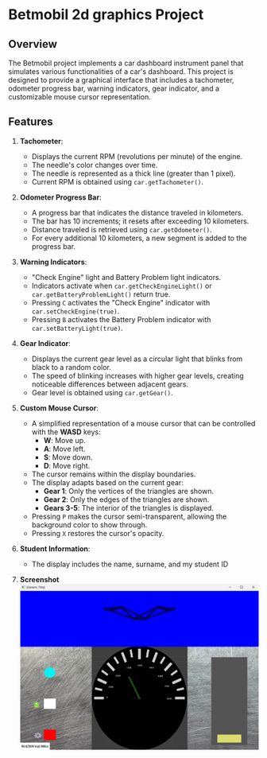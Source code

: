 # Betmobil 2d graphics Project

## Overview

The Betmobil project implements a car dashboard instrument panel that simulates various functionalities of a car's dashboard. This project is designed to provide a graphical interface that includes a tachometer, odometer progress bar, warning indicators, gear indicator, and a customizable mouse cursor representation.

## Features

1. **Tachometer**:
   - Displays the current RPM (revolutions per minute) of the engine.
   - The needle's color changes over time.
   - The needle is represented as a thick line (greater than 1 pixel).
   - Current RPM is obtained using `car.getTachometer()`.

2. **Odometer Progress Bar**:
   - A progress bar that indicates the distance traveled in kilometers.
   - The bar has 10 increments; it resets after exceeding 10 kilometers.
   - Distance traveled is retrieved using `car.getOdometer()`.
   - For every additional 10 kilometers, a new segment is added to the progress bar.

3. **Warning Indicators**:
   - "Check Engine" light and Battery Problem light indicators.
   - Indicators activate when `car.getCheckEngineLight()` or `car.getBatteryProblemLight()` return true.
   - Pressing `C` activates the "Check Engine" indicator with `car.setCheckEngine(true)`.
   - Pressing `B` activates the Battery Problem indicator with `car.setBatteryLight(true)`.

4. **Gear Indicator**:
   - Displays the current gear level as a circular light that blinks from black to a random color.
   - The speed of blinking increases with higher gear levels, creating noticeable differences between adjacent gears.
   - Gear level is obtained using `car.getGear()`.

5. **Custom Mouse Cursor**:
   - A simplified representation of a mouse cursor that can be controlled with the **WASD** keys:
     - **W**: Move up.
     - **A**: Move left.
     - **S**: Move down.
     - **D**: Move right.
   - The cursor remains within the display boundaries.
   - The display adapts based on the current gear:
     - **Gear 1**: Only the vertices of the triangles are shown.
     - **Gear 2**: Only the edges of the triangles are shown.
     - **Gears 3-5**: The interior of the triangles is displayed.
   - Pressing `P` makes the cursor semi-transparent, allowing the background color to show through.
   - Pressing `X` restores the cursor's opacity.

6. **Student Information**:
   - The display includes the name, surname, and my student ID

7. **Screenshot**
![display](<screenshot.png>)